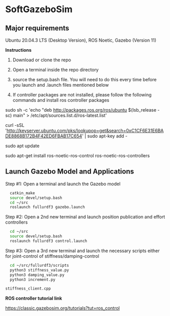 # SoftGazeboSim
## Major requirements
Ubuntu 20.04.3 LTS (Desktop Version), ROS Noetic, Gazebo (Version 11)


**Instructions**

1) Download or clone the repo
2) Open a terminal inside the repo directory
3) source the setup.bash file. You will need to do this every time before you launch and .launch files mentioned below

4) If controller packages are not installed, please follow the following commands and install ros controller packages

sudo sh -c 'echo "deb http://packages.ros.org/ros/ubuntu $(lsb_release -sc) main" > /etc/apt/sources.list.d/ros-latest.list'

curl -sSL 'http://keyserver.ubuntu.com/pks/lookupop=get&search=0xC1CF6E31E6BADE8868B172B4F42ED6FBAB17C654' | sudo apt-key add -

sudo apt update

sudo apt-get install ros-noetic-ros-control ros-noetic-ros-controllers

## Launch Gazebo Model and Applications

Step #1: Open a terminal and launch the Gazebo model 

```bash
  catkin_make
  source devel/setup.bash
  cd ~/src
  roslaunch fullurdf3 gazebo.launch
```
  Step #2: Open a 2nd new terminal and launch position publication and effort controllers

```bash
  cd ~/src
  source devel/setup.bash
  roslaunch fullurdf3 control.launch
```
  Step #3: Open a 3rd new terminal and launch the necessary scripts either for joint-control of stiffness/damping-control
  
```bash  
  cd ~/src/fullurdf3/scripts
  python3 stiffness_value.py
  python3 damping_value.py
  python3 increment.py
```
```bash
stiffness_client.cpp
```
**ROS controller tutorial link**

https://classic.gazebosim.org/tutorials?tut=ros_control
